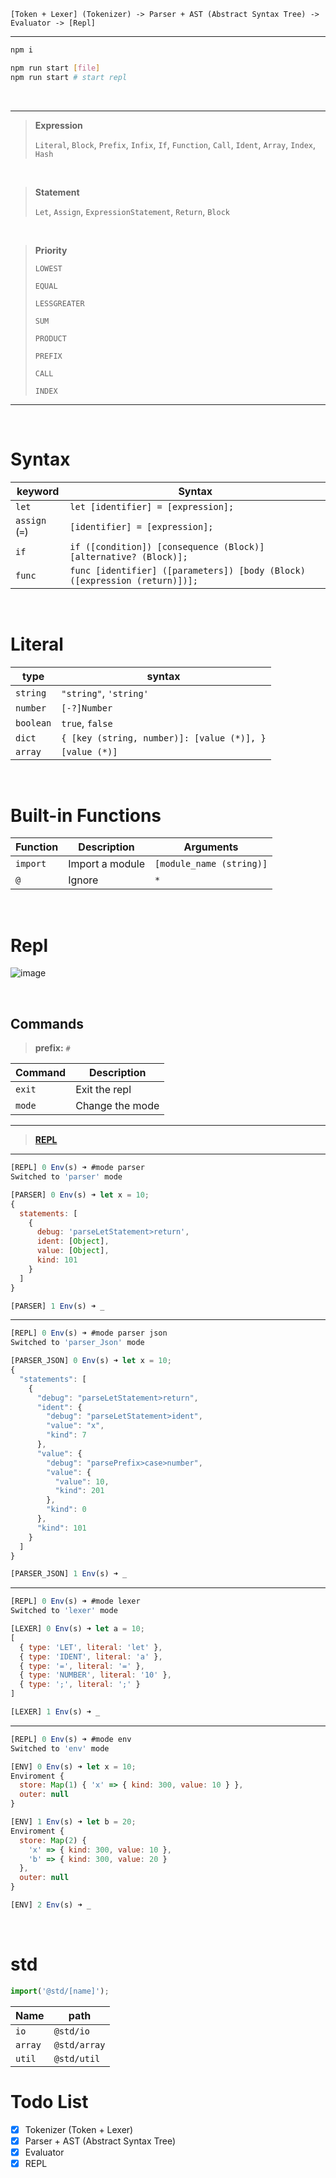 ```
[Token + Lexer] (Tokenizer) -> Parser + AST (Abstract Syntax Tree) -> Evaluator -> [Repl]
```

---

```sh
npm i

npm run start [file]
npm run start # start repl
```

<br>

---

> **Expression**
>
> `Literal`, `Block`, `Prefix`, `Infix`, `If`, `Function`, `Call`, `Ident`, `Array`, `Index`, `Hash`

<br>

> **Statement**
>
> `Let`, `Assign`, `ExpressionStatement`, `Return`, `Block`

<br>

> **Priority**
>
> `LOWEST`
>
> `EQUAL`
>
> `LESSGREATER`
>
> `SUM`
>
> `PRODUCT`
>
> `PREFIX`
>
> `CALL`
>
> `INDEX`

---

<br>

# Syntax

| keyword        | Syntax                                                                     |
| -------------- | -------------------------------------------------------------------------- |
| `let`          | `let [identifier] = [expression];`                                         |
| `assign` (`=`) | `[identifier] = [expression];`                                             |
| `if`           | `if ([condition]) [consequence (Block)] [alternative? (Block)];`           |
| `func`         | `func [identifier] ([parameters]) [body (Block) ([expression (return)])];` |

<br>

# Literal

| type      | syntax                                     |
| --------- | ------------------------------------------ |
| `string`  | `"string"`, `'string'`                     |
| `number`  | `[-?]Number`                               |
| `boolean` | `true`, `false`                            |
| `dict`    | `{ [key (string, number)]: [value (*)], }` |
| `array`   | `[value (*)]`                              |

<br>

# Built-in Functions

| Function | Description     | Arguments                |
| -------- | --------------- | ------------------------ |
| `import` | Import a module | `[module_name (string)]` |
| `@`      | Ignore          | `*`                      |

<br>

# Repl

![image](https://cdn.discordapp.com/attachments/978977061878251565/993498532856201216/unknown.png)

<br>

## Commands

> **prefix:** `#`

| Command | Description     |
| ------- | --------------- |
| `exit`  | Exit the repl   |
| `mode`  | Change the mode |

---

> [**REPL**](#repl)

---

```js
[REPL] 0 Env(s) ➜ #mode parser
Switched to 'parser' mode

[PARSER] 0 Env(s) ➜ let x = 10;
{
  statements: [
    {
      debug: 'parseLetStatement>return',
      ident: [Object],
      value: [Object],
      kind: 101
    }
  ]
}

[PARSER] 1 Env(s) ➜ _
```

---

```js
[REPL] 0 Env(s) ➜ #mode parser json
Switched to 'parser_Json' mode

[PARSER_JSON] 0 Env(s) ➜ let x = 10;
{
  "statements": [
    {
      "debug": "parseLetStatement>return",
      "ident": {
        "debug": "parseLetStatement>ident",
        "value": "x",
        "kind": 7
      },
      "value": {
        "debug": "parsePrefix>case>number",
        "value": {
          "value": 10,
          "kind": 201
        },
        "kind": 0
      },
      "kind": 101
    }
  ]
}

[PARSER_JSON] 1 Env(s) ➜ _
```

---

```js
[REPL] 0 Env(s) ➜ #mode lexer
Switched to 'lexer' mode

[LEXER] 0 Env(s) ➜ let a = 10;
[
  { type: 'LET', literal: 'let' },
  { type: 'IDENT', literal: 'a' },
  { type: '=', literal: '=' },
  { type: 'NUMBER', literal: '10' },
  { type: ';', literal: ';' }
]

[LEXER] 1 Env(s) ➜ _
```

---

```js
[REPL] 0 Env(s) ➜ #mode env
Switched to 'env' mode

[ENV] 0 Env(s) ➜ let x = 10;
Enviroment {
  store: Map(1) { 'x' => { kind: 300, value: 10 } },
  outer: null
}

[ENV] 1 Env(s) ➜ let b = 20;
Enviroment {
  store: Map(2) {
    'x' => { kind: 300, value: 10 },
    'b' => { kind: 300, value: 20 }
  },
  outer: null
}

[ENV] 2 Env(s) ➜ _
```

<br>

# std

```ts
import('@std/[name]');
```

| Name    | path         |
| ------- | ------------ |
| `io`    | `@std/io`    |
| `array` | `@std/array` |
| `util`  | `@std/util`  |

# Todo List

-   [x] Tokenizer (Token + Lexer)
-   [x] Parser + AST (Abstract Syntax Tree)
-   [x] Evaluator
-   [x] REPL
